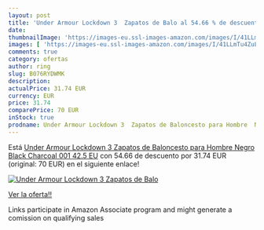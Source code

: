 ```yaml
---
layout: post
title: 'Under Armour Lockdown 3  Zapatos de Balo al 54.66 % de descuento'
date: 
thumbnailImage: 'https://images-eu.ssl-images-amazon.com/images/I/41LLmTu4ZuL._SL200_.jpg'
images: [ 'https://images-eu.ssl-images-amazon.com/images/I/41LLmTu4ZuL._SL200_.jpg' ]
comments: true
category: ofertas
author: ring
slug: B076RYDWMK
description:
actualPrice: 31.74 EUR
currency: EUR
price: 31.74
comparePrice: 70 EUR
inStock: true
prodname: Under Armour Lockdown 3  Zapatos de Baloncesto para Hombre  Negro  Black Charcoal 001   42.5 EU
---
```


Está [Under Armour Lockdown 3  Zapatos de Baloncesto para Hombre  Negro  Black Charcoal 001   42.5 EU](https://www.amazon.es/dp/B076RYDWMK/?tag=tolees-21) con 54.66 de descuento por 31.74 EUR (original: 70 EUR) en el siguiente enlace!

[![Under Armour Lockdown 3  Zapatos de Balo](https://images-eu.ssl-images-amazon.com/images/I/41LLmTu4ZuL._SL200_.jpg)](https://www.amazon.es/dp/B076RYDWMK/?tag=tolees-21)

[Ver la oferta!!](https://www.amazon.es/dp/B076RYDWMK/?tag=tolees-21)

Links participate in Amazon Associate program and might generate a comission on qualifying sales


